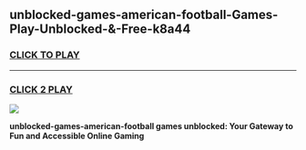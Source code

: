 
## unblocked-games-american-football-Games-Play-Unblocked-&-Free-k8a44
<h3>
<a href="https://premium76.site?title=unblocked-games-american-football&ref=24A">CLICK TO PLAY</a></h3>
<hr>

<h3>
<a href="https://premium76.site?title=unblocked-games-american-football&ref=24A">CLICK 2 PLAY</a>
  
</h3>

<a href="https://premium76.site?title=unblocked-games-american-football&ref=24A"><img src="https://clearcache.store/games.png"></a>


**unblocked-games-american-football games unblocked: Your Gateway to Fun and Accessible Online Gaming**
